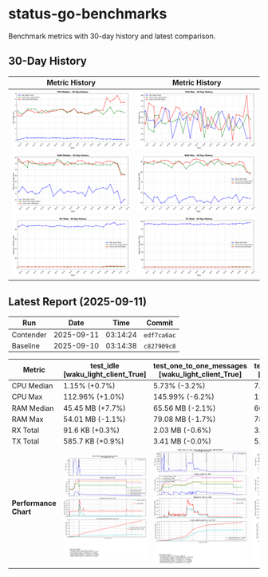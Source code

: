 # status-go-benchmarks

Benchmark metrics with 30-day history and latest comparison.

## 30-Day History

| Metric History                                         | Metric History                                     |
|--------------------------------------------------------|----------------------------------------------------|
| ![cpu_median_history.png](docs/cpu_median_history.png) | ![cpu_max_history.png](docs/cpu_max_history.png)   |
| ![ram_median_history.png](docs/ram_median_history.png) | ![ram_max_history.png](docs/ram_max_history.png)   |
| ![rx_total_history.png](docs/rx_total_history.png)     | ![tx_total_history.png](docs/tx_total_history.png) |

## Latest Report (2025-09-11)

| Run       | Date       | Time     | Commit      |
|-----------|------------|----------|-------------|
| Contender | 2025-09-11 | 03:14:24 | `edf7ca6ac` |
| Baseline  | 2025-09-10 | 03:14:38 | `c827909c8` |

| Metric                | test_idle<br>[waku_light_client_True]                                                                                            | test_one_to_one_messages<br>[waku_light_client_True]                                                                                                           | test_one_to_one_messages<br>[waku_light_client_False]                                                                                                            |
|-----------------------|----------------------------------------------------------------------------------------------------------------------------------|----------------------------------------------------------------------------------------------------------------------------------------------------------------|------------------------------------------------------------------------------------------------------------------------------------------------------------------|
| CPU Median            | 1.15% (+0.7%)                                                                                                                    | 5.73% (-3.2%)                                                                                                                                                  | 7.46% (+0.2%)                                                                                                                                                    |
| CPU Max               | 112.96% (+1.0%)                                                                                                                  | 145.99% (-6.2%)                                                                                                                                                | 110.11% (-41.9%)                                                                                                                                                 |
| RAM Median            | 45.45 MB (+7.7%)                                                                                                                 | 65.56 MB (-2.1%)                                                                                                                                               | 66.07 MB (+0.7%)                                                                                                                                                 |
| RAM Max               | 54.01 MB (-1.1%)                                                                                                                 | 79.08 MB (-1.7%)                                                                                                                                               | 78.07 MB (-2.5%)                                                                                                                                                 |
| RX Total              | 91.6 KB (+0.3%)                                                                                                                  | 2.03 MB (-0.6%)                                                                                                                                                | 3.08 MB (+1.6%)                                                                                                                                                  |
| TX Total              | 585.7 KB (+0.9%)                                                                                                                 | 3.41 MB (-0.0%)                                                                                                                                                | 5.15 MB (-0.4%)                                                                                                                                                  |
| **Performance Chart** | ![test_idle[waku_light_client_True]](benchmarks/20250911T031424_edf7ca6ac/test_idle[waku_light_client_True]-20250911-030703.png) | ![test_one_to_one_messages[waku_light_client_True]](benchmarks/20250911T031424_edf7ca6ac/test_one_to_one_messages[waku_light_client_True]-20250911-031342.png) | ![test_one_to_one_messages[waku_light_client_False]](benchmarks/20250911T031424_edf7ca6ac/test_one_to_one_messages[waku_light_client_False]-20250911-031021.png) |
